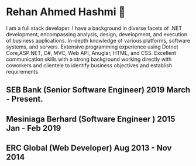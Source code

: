 # Rehan Ahmed Hashmi 👋
I am a full stack developer. I have a background in diverse facets of .NET development, encompassing analysis, design, development, and execution of business applications. In-depth knowledge of various platforms, software systems, and servers. Extensive programming experience using Dotnet Core,ASP.NET, C#, MVC, Web API, Anuglar, HTML, and CSS. Excellent communication skills with a strong background working directly with coworkers and clientele to identify business objectives and establish requirements.


## SEB Bank (Senior Software Engineer) 2019 March - Present.

## Mesiniaga Berhard (Software Engineer ) 2015 Jan - Feb 2019

## ERC Global (Web Developer) Aug 2013 - Nov 2014



<!--
**reyanahmedhashmi/reyanahmedhashmi** is a ✨ _special_ ✨ repository because its `README.md` (this file) appears on your GitHub profile.

Here are some ideas to get you started:

- 🔭 I’m currently working on ...
- 🌱 I’m currently learning ...
- 👯 I’m looking to collaborate on ...
- 🤔 I’m looking for help with ...
- 💬 Ask me about ...
- 📫 How to reach me: ...
- 😄 Pronouns: ...
- ⚡ Fun fact: ...
-->
